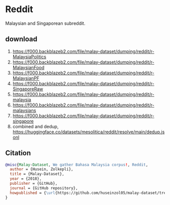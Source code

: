 # Reddit

Malaysian and Singaporean subreddit.

## download

1. https://f000.backblazeb2.com/file/malay-dataset/dumping/reddit/r-MalaysiaPolitics
2. https://f000.backblazeb2.com/file/malay-dataset/dumping/reddit/r-MalaysianFood
3. https://f000.backblazeb2.com/file/malay-dataset/dumping/reddit/r-MalaysianPF
4. https://f000.backblazeb2.com/file/malay-dataset/dumping/reddit/r-SingaporeRaw
5. https://f000.backblazeb2.com/file/malay-dataset/dumping/reddit/r-malaysia
6. https://f000.backblazeb2.com/file/malay-dataset/dumping/reddit/r-malaysians
7. https://f000.backblazeb2.com/file/malay-dataset/dumping/reddit/r-singapore
8. combined and dedup, https://huggingface.co/datasets/mesolitica/reddit/resolve/main/dedup.jsonl

## Citation

```bibtex
@misc{Malay-Dataset, We gather Bahasa Malaysia corpus!, Reddit,
  author = {Husein, Zolkepli},
  title = {Malay-Dataset},
  year = {2018},
  publisher = {GitHub},
  journal = {GitHub repository},
  howpublished = {\url{https://github.com/huseinzol05/malay-dataset/tree/master/dumping/reddit}}
}
```